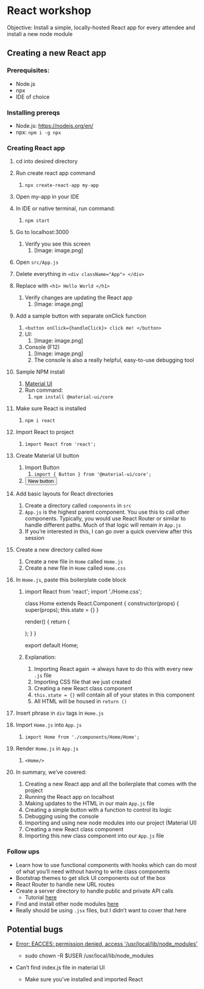 # React workshop


Objective: Install a simple, locally-hosted React app for every attendee and install a new node module


## Creating a new React app

### Prerequisites:

* Node.js 
* npx
* IDE of choice

### Installing prereqs

* Node.js: https://nodejs.org/en/
* npx: `npm i -g npx
    `

### Creating React app

1. cd into desired directory
2. Run create react app command
    1. `npx create-react-app my-app`
3. Open my-app in your IDE
4. In IDE or native terminal, run command:
    1. `npm start`
5. Go to localhost:3000
    1. Verify you see this screen
        1. [Image: image.png]
6. Open `src/App.js`

1. Delete everything in `<div className="App"> </div>`
2. Replace with `<h1> Hello World </h1>`
    1. Verify changes are updating the React app
        1. [Image: image.png]
3. Add a sample button with separate onClick function
    1. `<button onClick={handleClick}> click me! </button>`
    2. UI:
        1. [Image: image.png]
    3. Console (F12)
        1. [Image: image.png]
        2. The console is also a really helpful, easy-to-use debugging tool
4. Sample NPM install
    1. [Material UI](https://material-ui.com/getting-started/installation/)
    2. Run command:
        1. `npm install @material-ui/core`
5. Make sure React is installed
    1. `npm i react`
6. Import React to project
    1. `ìmport React from 'react';`
7. Create Material UI button
    1. Import Button
        1. `import { Button } from '@material-ui/core';`
    2. <Button onClick={handleMaterialClick} variant=“outlined”> New button </Button>
8. Add basic layouts for React directories
    1. Create a directory called `components` in `src`
    2. `App.js` is the highest parent component. You use this to call other components. Typically, you would use React Router or similar to handle different paths. Much of that logic will remain in `App.js`
    3. If you’re interested in this, I can go over a quick overview after this session
9. Create a new directory called `Home`
    1. Create a new file in `Home` called `Home.js`
    2. Create a new file in `Home` called `Home.css`
10. In `Home.js`, paste this boilerplate code block
    1. import React from 'react';
        import './Home.css';
        
        class Home extends React.Component {
          constructor(props) {
            super(props);
            this.state = {}
          }
        
          render() {
            return (
              <div>
              </div>
            );
          }
        }
        
        export default Home;

    1. Explanation:
        1. Importing React again → always have to do this with every new `.js` file
        2. Importing CSS file that we just created
        3. Creating a new React class component
        4. `this.state = {}` will contain all of your states in this component
        5. All HTML will be housed in `return ()`
1. Insert phrase in `div` tags in `Home.js`
2. Import `Home.js` into `App.js`
    1. `import Home from './components/Home/Home';`
3. Render `Home.js` in `App.js`
    1. `<Home/>`
4. In summary, we’ve covered:
    1. Creating a new React app and all the boilerplate that comes with the project
    2. Running the React app on localhost
    3. Making updates to the HTML in our main `App.js` file
    4. Creating a simple button with a function to control its logic
    5. Debugging using the console
    6.  Importing and using new node modules into our project (Material UI)
    7. Creating a new React class component 
    8. Importing this new class component into our `App.js` file



### Follow ups

* Learn how to use functional components with hooks which can do most of what you’ll need without having to write class components
* Bootstrap themes to get slick UI components out of the box
* React Router to handle new URL routes
* Create a server directory to handle public and private API calls 
    * Tutorial [here](https://www.twilio.com/blog/react-app-with-node-js-server-proxy)
* Find and install other node modules [here](https://www.npmjs.com/)
* Really should be using `.jsx` files, but I didn’t want to cover that here




## Potential bugs

* [Error: EACCES: permission denied, access '/usr/local/lib/node_modules'](https://stackoverflow.com/questions/48910876/error-eacces-permission-denied-access-usr-local-lib-node-modules)
    * sudo chown -R $USER /usr/local/lib/node_modules

* Can’t find index.js file in material UI
    * Make sure you’ve installed and imported React 
